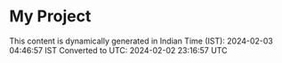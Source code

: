 # My Project

This content is dynamically generated in Indian Time (IST): 2024-02-03 04:46:57 IST
Converted to UTC: 2024-02-02 23:16:57 UTC
